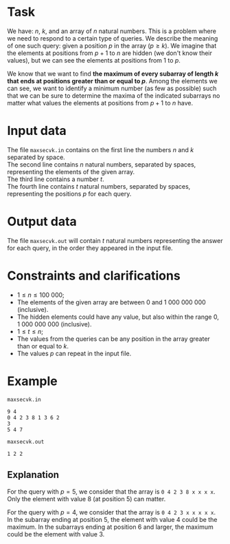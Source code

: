 # Task

We have: $n$, $k$, and an array of $n$ natural numbers. This is a problem where we need to respond to a certain type of queries. We describe the meaning of one such query: given a position $p$ in the array ($p \geq k$). We imagine that the elements at positions from $p+1$ to $n$ are hidden (we don't know their values), but we can see the elements at positions from $1$ to $p$.

We know that we want to find **the maximum of every subarray of length $k$ that ends at positions greater than or equal to $p$**. Among the elements we can see, we want to identify a minimum number (as few as possible) such that we can be sure to determine the maxima of the indicated subarrays no matter what values the elements at positions from $p+1$ to $n$ have.

# Input data

The file `maxsecvk.in` contains on the first line the numbers $n$ and $k$ separated by space.  
The second line contains $n$ natural numbers, separated by spaces, representing the elements of the given array.  
The third line contains a number $t$.  
The fourth line contains $t$ natural numbers, separated by spaces, representing the positions $p$ for each query.

# Output data

The file `maxsecvk.out` will contain $t$ natural numbers representing the answer for each query, in the order they appeared in the input file.

# Constraints and clarifications

* $1 \leq n \leq 100\ 000$;
* The elements of the given array are between $0$ and $1\ 000\ 000\ 000$ (inclusive).
* The hidden elements could have any value, but also within the range $0$, $1\ 000\ 000\ 000$ (inclusive).
* $1 \leq t \leq n$;
* The values from the queries can be any position in the array greater than or equal to $k$.
* The values $p$ can repeat in the input file.

# Example

`maxsecvk.in`
```
9 4
0 4 2 3 8 1 3 6 2
3
5 4 7
```

`maxsecvk.out`
```
1 2 2
```

## Explanation

For the query with $p = 5$, we consider that the array is `0 4 2 3 8 x x x x`.  
Only the element with value $8$ (at position $5$) can matter.

For the query with $p = 4$, we consider that the array is `0 4 2 3 x x x x x`.  
In the subarray ending at position $5$, the element with value $4$ could be the maximum. In the subarrays ending at position $6$ and larger, the maximum could be the element with value $3$.